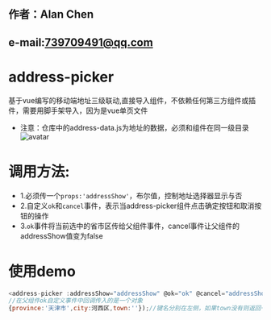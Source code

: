 ## 作者：Alan Chen
## e-mail:739709491@qq.com
# address-picker
基于vue编写的移动端地址三级联动,直接导入组件，不依赖任何第三方组件或插件，需要用脚手架导入，因为是vue单页文件
* 注意：仓库中的address-data.js为地址的数据，必须和组件在同一级目录
![avatar](/picker.gif)
# 调用方法:
* 1.必须传一个`props:'addressShow'`，布尔值，控制地址选择器显示与否
* 2.自定义`ok`和`cancel`事件，表示当address-picker组件点击确定按钮和取消按钮的操作
* 3.`ok`事件将当前选中的省市区传给父组件事件，cancel事件让父组件的addressShow值变为false
# 使用demo
```javascript
<address-picker :addressShow="addressShow" @ok="ok" @cancel="addressShow=false"></address-picker>
//在父组件ok自定义事件中回调传入的是一个对象
{province:'天津市',city:河西区,town:''});//键名分别在左侧，如果town没有则返回一个空字符串
